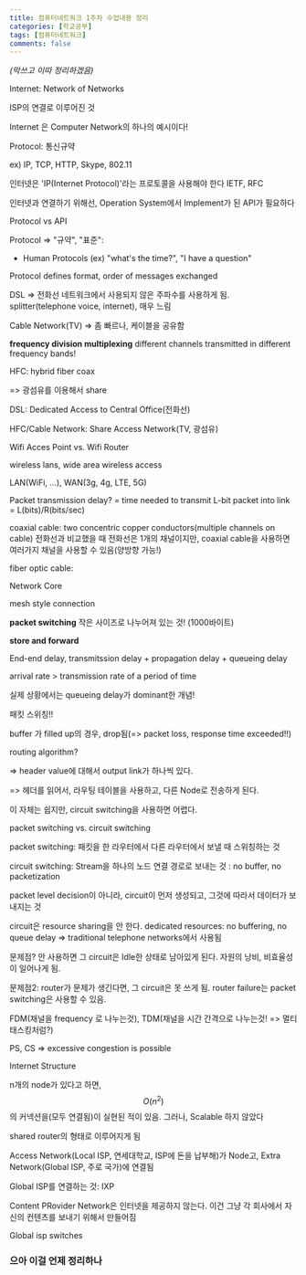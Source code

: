 ```yaml
---
title: 컴퓨터네트워크 1주차 수업내용 정리
categories: [학교공부]
tags: [컴퓨터네트워크]
comments: false
---
```


*(막쓰고 이따 정리하겠음)*



Internet: Network of Networks

ISP의 연결로 이루어진 것

Internet 은 Computer Network의 하나의 예시이다!

Protocol: 통신규약 

ex) IP, TCP, HTTP, Skype, 802.11

인터넷은 'IP(Internet Protocol)'라는 프로토콜을 사용해야 한다 IETF, RFC

인터넷과 연결하기 위해선, Operation System에서 Implement가 된 API가 필요하다

Protocol vs API

Protocol => "규약", "표준":

- Human Protocols (ex) "what's the time?", "I have a question"

Protocol defines format, order of messages exchanged



DSL => 전화선 네트워크에서 사용되지 않은 주파수를 사용하게 됨. splitter(telephone voice, internet), 매우 느림

Cable Network(TV) => 좀 빠르나, 케이블을 공유함

**frequency division multiplexing** different channels transmitted in different frequency bands!



HFC: hybrid fiber coax

=> 광섬유를 이용해서 share 

DSL: Dedicated Access to Central Office(전화선)

HFC/Cable Network: Share Access Network(TV, 광섬유)



Wifi Acces Point vs. Wifi Router

wireless lans, wide area wireless access

LAN(WiFi, ...), WAN(3g, 4g, LTE, 5G)



Packet transmission delay? = time needed to transmit L-bit packet into link = L(bits)/R(bits/sec)

coaxial cable: two concentric copper conductors(multiple channels on cable) 전화선과 비교했을 때 전화선은 1개의 채널이지만, coaxial cable을 사용하면 여러가지 채널을 사용할 수 있음(양방향 가능!)

fiber optic cable:



Network Core

mesh style connection



**packet switching** 작은 사이즈로 나누어져 있는 것! (1000바이트)

**store and forward**

End-end delay, transmitssion delay + propagation delay + queueing delay

arrival rate > transmission rate of a period of time

실제 상황에서는 queueing delay가 dominant한 개념!

패킷 스위칭!!

buffer 가 filled up의 경우, drop됨(=> packet loss, response time exceeded!!)



routing algorithm?

=> header value에 대해서 output link가 하나씩 있다.

=> 헤더를 읽어서, 라우팅 테이블을 사용하고, 다른 Node로 전송하게 된다.

이 자체는 쉽지만, circuit switching을 사용하면 어렵다.



packet switching vs. circuit switching

packet switching: 패킷을 한 라우터에서 다른 라우터에서 보낼 때 스위칭하는 것

circuit switching: Stream을 하나의 노드 연결 경로로 보내는 것 : no buffer, no packetization

packet level decision이 아니라, circuit이 먼저 생성되고, 그것에 따라서 데이터가 보내지는 것

circuit은 resource sharing을 안 한다. dedicated resources: no buffering, no queue delay => traditional telephone networks에서 사용됨

문제점? 안 사용하면 그 circuit은 Idle한 상태로 남아있게 된다. 자원의 낭비, 비효율성이 일어나게 됨.

문제점2: router가 문제가 생긴다면, 그 circuit은 못 쓰게 됨. router failure는 packet switching은 사용할 수 있음.



FDM(채널을 frequency 로 나누는것), TDM(채널을 시간 간격으로 나누는것! => 멀티태스킹처럼?)

PS, CS => excessive congestion is possible



Internet Structure

n개의 node가 있다고 하면, $$O(n^2)$$의 커넥션을(모두 연결됨)이 실현된 적이 있음. 그러나, Scalable 하지 않았다

shared router의 형태로 이루어지게 됨

Access Network(Local ISP, 연세대학교, ISP에 돈을 납부해)가 Node고, Extra Network(Global ISP, 주로 국가)에 연결됨

Global ISP를 연결하는 것: IXP

Content PRovider Network은 인터넷을 제공하지 않는다. 이건 그냥 각 회사에서 자신의 컨텐츠를 보내기 위해서 만들어짐

Global isp switches



### 으아 이걸 언제 정리하나